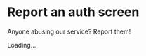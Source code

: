 # Report an auth screen

<p id="report-em">
  Anyone abusing our service? Report them!
</p>
<div id="load">Loading...</div>
<div class="done" style="display: none">
  <p><b>Thanks for contacting us!</b> We will reach you soon to inform you the status of your request.</p>
</div>
  <iframe
    frameborder="0"
    style="
      border: none;
      width: 100%;
      display: block;
      transition: all .3s;
      height: 0px;
      opacity: 0;
      margin: -20px;
      "
    src="/assets/html/report-form.html"
    >
  Your browser doesn't support loading this form.
</iframe>